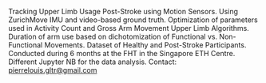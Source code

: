 Tracking Upper Limb Usage Post-Stroke using Motion Sensors.
Using ZurichMove IMU and video-based ground truth.
Optimization of parameters used in Activity Count and Gross Arm Movement Upper Limb Algorithms. 
Duration of arm use based on dichotomization of Functional vs. Non-Functional Movements. 
Dataset of Healthy and Post-Stroke Participants. 
Conducted during 6 months at the FHT in the Singapore ETH Centre. 
Different Jupyter NB for the data analysis. 
Contact: pierrelouis.gltr@gmail.com
